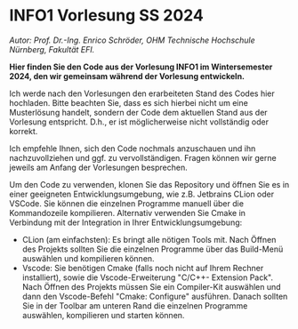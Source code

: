 # INFO1 Vorlesung SS 2024

*Autor: Prof. Dr.-Ing. Enrico Schröder, OHM Technische Hochschule Nürnberg, Fakultät EFI.*

**Hier finden Sie den Code aus der Vorlesung INFO1 im Wintersemester 2024, den wir gemeinsam während der Vorlesung
entwickeln.**

Ich werde nach den Vorlesungen den erarbeiteten Stand des Codes hier hochladen. Bitte beachten Sie, dass es sich hierbei
nicht um eine Musterlösung handelt, sondern der Code dem aktuellen Stand aus der Vorlesung entspricht. D.h., er ist
möglicherweise nicht vollständig oder korrekt.

Ich empfehle Ihnen, sich den Code nochmals anzuschauen und ihn nachzuvollziehen und ggf. zu vervollständigen. Fragen
können wir gerne jeweils am Anfang der Vorlesungen besprechen.

Um den Code zu verwenden, klonen Sie das Repository und öffnen Sie es in einer geeigneten Entwicklungsumgebung, wie z.B.
Jetbrains CLion oder VSCode. Sie können die einzelnen Programme manuell über die Kommandozeile kompilieren. Alternativ
verwenden Sie Cmake in Verbindung mit der Integration in Ihrer Entwicklungsumgebung:
- CLion (am einfachsten): Es bringt alle nötigen Tools mit. Nach Öffnen des Projekts sollten Sie die einzelnen Programme
  über das Build-Menü auswählen und kompilieren können.
- Vscode: Sie benötigen Cmake (falls noch nicht auf Ihrem Rechner installiert), sowie die Vscode-Erweiterung "C/C++-
  Extension Pack". Nach Öffnen des Projekts müssen Sie ein Compiler-Kit auswählen und dann den Vscode-Befehl "Cmake:
  Configure" ausführen. Danach sollten Sie in der Toolbar am unteren Rand die einzelnen Programme auswählen,
  kompilieren und starten können.  
